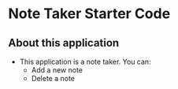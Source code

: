 # Note Taker Starter Code

## About this application
  * This application is a note taker. You can:
      * Add a new note
      * Delete a note
